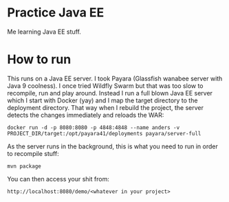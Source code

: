 Practice Java EE
================

Me learning Java EE stuff.

How to run
==========

This runs on a Java EE server. I took Payara (Glassfish wanabee server with Java 9 coolness). I once tried Wildfly Swarm but that was too slow to recompile, run and play around. Instead I run a full blown Java EE server which I start with Docker (yay) and I map the target directory to the deployment directory. That way when I rebuild the project, the server detects the changes immediately and reloads the WAR:

    docker run -d -p 8080:8080 -p 4848:4848 --name anders -v PROJECT_DIR/target:/opt/payara41/deployments payara/server-full

As the server runs in the background, this is what you need to run in order to recompile stuff:

    mvn package

You can then access your shit from:

    http://localhost:8080/demo/<whatever in your project>
